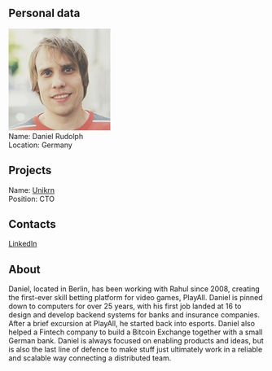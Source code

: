 ## Personal data
![daniel rudolph photo](photo/daniel_rudolph.jpg)  
Name:   Daniel Rudolph  
Location: Germany  
## Projects 
Name: [Unikrn](../projects/unikrn.md)  
Position: CTO   
## Contacts
[LinkedIn](https://www.linkedin.com/in/decrypted/)      
## About
Daniel, located in Berlin, has been working with Rahul since 2008, creating the first-ever skill betting platform for video games, PlayAll. Daniel is pinned down to computers for over 25 years, with his first job landed at 16 to design and develop backend systems for banks and insurance companies. After a brief excursion at PlayAll, he started back into esports. Daniel also helped a Fintech company to build a Bitcoin Exchange together with a small German bank. Daniel is always focused on enabling products and ideas, but is also the last line of defence to make stuff just ultimately work in a reliable and scalable way connecting a distributed team.
